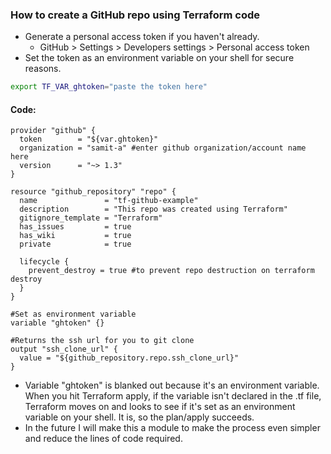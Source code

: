 ### How to create a GitHub repo using Terraform code

- Generate a personal access token if you haven't already.
  - GitHub > Settings > Developers settings > Personal access token
- Set the token as an environment variable on your shell for secure reasons.
```bash
export TF_VAR_ghtoken="paste the token here"
```
#### Code:
```hcl
provider "github" {
  token        = "${var.ghtoken}"
  organization = "samit-a" #enter github organization/account name here
  version      = "~> 1.3"
}

resource "github_repository" "repo" {
  name               = "tf-github-example"
  description        = "This repo was created using Terraform"
  gitignore_template = "Terraform"
  has_issues         = true
  has_wiki           = true
  private            = true

  lifecycle {
    prevent_destroy = true #to prevent repo destruction on terraform destroy
  }
}

#Set as environment variable
variable "ghtoken" {}

#Returns the ssh url for you to git clone
output "ssh_clone_url" {
  value = "${github_repository.repo.ssh_clone_url}"
}
```
- Variable "ghtoken" is blanked out because it's an environment variable. When you hit Terraform apply, if the variable isn't declared in the .tf file, Terraform moves on and looks to see if it's set as an environment variable on your shell. It is, so the plan/apply succeeds.  
- In the future I will make this a module to make the process even simpler and reduce the lines of code required.
